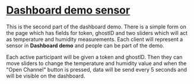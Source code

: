 # [Dashboard demo sensor](https://norniras.github.io/dashboard-demo-sensor/)

This is the second part of the dashboard demo. There is a simple form on the page which has fields for token, ghostID and two sliders which will act as temperature and humidity measurements. Each client will represent a sensor in **Dashboard demo** and people can be part of the demo.
 
Each active participant will be given a token and ghostID. Then they can move sliders to change the temperature and humidity value and when the "Open Channel" button is pressed, data will be send every 5 seconds and will be visible on the dashboard.